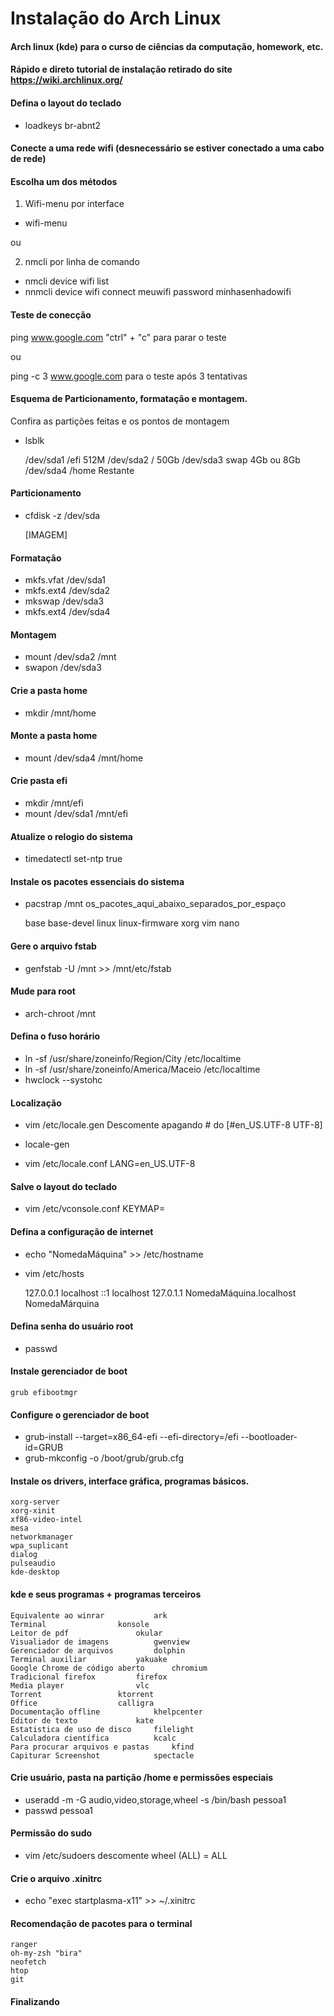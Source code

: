 # Instalação do Arch Linux
#### Arch linux (kde) para o curso de ciências da computação, homework, etc.
#### Rápido e direto tutorial de instalação retirado do site https://wiki.archlinux.org/


#### Defina o layout do teclado
 * loadkeys br-abnt2

#### Conecte a uma rede wifi (desnecessário se estiver conectado a uma cabo de rede)

#### Escolha um dos métodos

1. Wifi-menu por interface

* wifi-menu

ou	

2. nmcli por linha de comando

 * nmcli device wifi list
 * nnmcli device wifi connect meuwifi password minhasenhadowifi

#### Teste de conecção
	
ping www.google.com
"ctrl" + "c" para parar o teste

ou

ping -c 3 www.google.com
para o teste após 3 tentativas

#### Esquema de Particionamento, formatação e montagem.

Confira as partições feitas e os pontos de montagem

 * lsblk
 
	/dev/sda1	/efi	512M
	/dev/sda2	/	50Gb
	/dev/sda3	swap	4Gb ou 8Gb
	/dev/sda4	/home	Restante

#### Particionamento

 * cfdisk -z /dev/sda

	[IMAGEM]

#### Formatação

 * mkfs.vfat /dev/sda1
 * mkfs.ext4 /dev/sda2
 * mkswap /dev/sda3
 * mkfs.ext4 /dev/sda4

#### Montagem

 * mount /dev/sda2 /mnt
 * swapon /dev/sda3

#### Crie a pasta home
 * mkdir /mnt/home

#### Monte a pasta home	
 * mount /dev/sda4 /mnt/home

#### Crie pasta efi

 * mkdir /mnt/efi
 * mount /dev/sda1 /mnt/efi

#### Atualize o relogio do sistema

 * timedatectl set-ntp true

#### Instale os pacotes essenciais do sistema

  * pacstrap /mnt os_pacotes_aqui_abaixo_separados_por_espaço

	base
	base-devel
	linux
	linux-firmware
	xorg
	vim
	nano

#### Gere o arquivo fstab

 * genfstab -U /mnt >> /mnt/etc/fstab

#### Mude para root

 * arch-chroot /mnt

#### Defina o fuso horário

 * ln -sf /usr/share/zoneinfo/Region/City /etc/localtime
 * ln -sf /usr/share/zoneinfo/America/Maceio /etc/localtime
 * hwclock --systohc

#### Localização

 * vim /etc/locale.gen
	Descomente apagando # do [#en_US.UTF-8 UTF-8]
 * locale-gen

 * vim /etc/locale.conf
	LANG=en_US.UTF-8

#### Salve o layout do teclado

* vim /etc/vconsole.conf
	KEYMAP=

#### Defina a configuração de internet

 * echo "NomedaMáquina" >> /etc/hostname

 * vim /etc/hosts

	127.0.0.1	localhost
	::1		localhost
	127.0.1.1	NomedaMáquina.localhost		NomedaMárquina

#### Defina senha do usuário root

* passwd

#### Instale gerenciador de boot

	grub efibootmgr

#### Configure o gerenciador de boot

 * grub-install --target=x86_64-efi --efi-directory=/efi --bootloader-id=GRUB
 * grub-mkconfig -o /boot/grub/grub.cfg

#### Instale os drivers, interface gráfica, programas básicos.

	xorg-server
	xorg-xinit
	xf86-video-intel
	mesa
	networkmanager
	wpa_suplicant
	dialog
	pulseaudio
	kde-desktop

#### kde e seus programas + programas terceiros

	Equivalente ao winrar			ark
	Terminal				konsole
	Leitor de pdf				okular
	Visualiador de imagens			gwenview
	Gerenciador de arquivos			dolphin
	Terminal auxiliar			yakuake
	Google Chrome de código aberto		chromium
	Tradicional firefox			firefox
	Media player				vlc
	Torrent					ktorrent
	Office					calligra
	Documentação offline			khelpcenter
	Editor de texto				kate
	Estatistica de uso de disco		filelight
	Calculadora científica			kcalc
	Para procurar arquivos e pastas		kfind
	Capiturar Screenshot			spectacle

#### Crie usuário, pasta na partição /home e permissões especiais

 * useradd -m -G audio,video,storage,wheel -s /bin/bash pessoa1
 * passwd pessoa1

#### Permissão do sudo

 * vim /etc/sudoers
descomente wheel (ALL) = ALL

#### Crie o arquivo .xinitrc

 * echo "exec startplasma-x11" >> ~/.xinitrc

#### Recomendação de pacotes para o terminal

	ranger
	oh-my-zsh "bira"
	neofetch
	htop
	git
	
#### Finalizando
